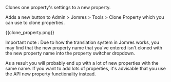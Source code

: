 Clones one property's settings to a new property. 

Adds a new button to Admin > Jomres > Tools > Clone Property which you can use to clone properties. 

{{clone_property.png}}

Important note : Due to how the translation system in Jomres works, you may find that the new property name that you've entered isn't cloned with the new property name into the property switcher dropdown. 

As a result you will probably end up with a lot of new properties with the same name. If you want to add lots of properties, it's advisable that you use the API new property functionality instead.


 
